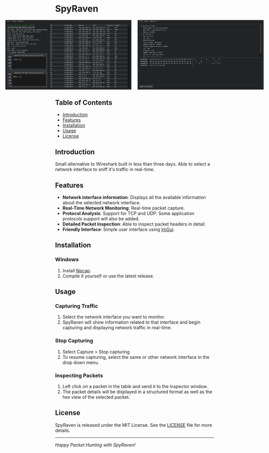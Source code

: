 # SpyRaven

<div style="display:flex; justify-content:center;">
  <img src="resources/Screenshot1.png" alt="First Screenshot" width="400" height="auto" style="margin-right: 20px;">
  <img src="resources/Screenshot2.png" alt="Second Screenshot" width="400" height="auto">
</div>

## Table of Contents
- [Introduction](#introduction)
- [Features](#features)
- [Installation](#installation)
- [Usage](#usage)
- [License](#license)

## Introduction

Small alternative to Wireshark built in less than three days. Able to select a network interface to sniff it's traffic in real-time.

## Features

- **Network interface information**: Displays all the available information about the selected network interface.
- **Real-Time Network Monitoring**: Real-time packet capture.
- **Protocol Analysis**: Support for TCP and UDP. Some application protocols support will also be added.
- **Detailed Packet Inspection**: Able to inspect packet headers in detail.
- **Friendly Interface**: Simple user interface using [ImGui](https://github.com/ocornut/imgui).

## Installation

### Windows
1. Install  [Npcap](https://npcap.com/#download).
2. Compile it yourself or use the latest release.

## Usage

### Capturing Traffic
1. Select the network interface you want to monitor.
3. SpyRaven will show information related to that interface and begin capturing and displaying network traffic in real-time.

### Stop Capturing
1. Select Capture > Stop capturing
2. To resume capturing, select the same or other network interface in the drop down menu.

### Inspecting Packets
1. Left click on a packet in the table and send it to the inspector window.
2. The packet details will be displayed in a structured format as well as the hex view of the selected packet.

## License

SpyRaven is released under the MIT License. See the [LICENSE](LICENSE) file for more details.

---
*Happy Packet Hunting with SpyRaven!*

